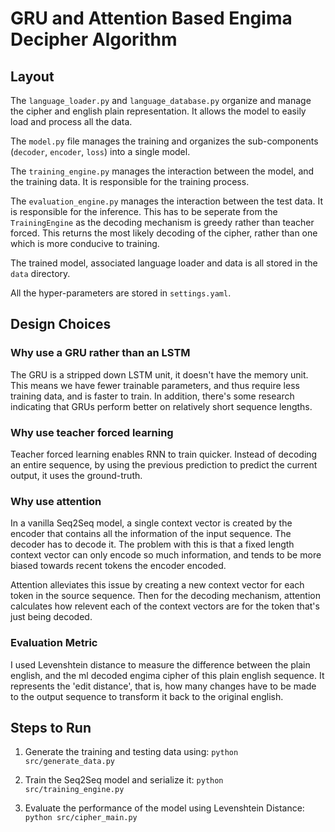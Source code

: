 # GRU and Attention Based Engima Decipher Algorithm 

## Layout

The `language_loader.py` and `language_database.py` organize and manage the cipher and english plain representation.
It allows the model to easily load and process all the data.

The `model.py` file manages the training and organizes the sub-components (`decoder`, `encoder`, `loss`) into a single model.

The `training_engine.py` manages the interaction between the model, and the training data. It is responsible for the training process.

The `evaluation_engine.py` manages the interaction between the test data. It is responsible for the inference. This has to be seperate from the `TrainingEngine` as the decoding mechanism is greedy rather than teacher forced. This returns the most likely decoding of the cipher, rather than one which is more conducive to training.

The trained model, associated language loader and data is all stored in the `data` directory.

All the hyper-parameters are stored in `settings.yaml`. 

## Design Choices

### Why use a GRU rather than an LSTM
The GRU is a stripped down LSTM unit, it doesn't have the memory unit. This means we have fewer trainable parameters,
and thus require less training data, and is faster to train. In addition, there's some research
indicating that GRUs perform better on relatively short sequence lengths.

### Why use teacher forced learning
Teacher forced learning enables RNN to train quicker. Instead of decoding an entire sequence, by using the previous
prediction to predict the current output, it uses the ground-truth.

### Why use attention

In a vanilla Seq2Seq model, a single context vector is created by the encoder that contains all the information of the input sequence.
The decoder has to decode it. The problem with this is that a fixed length context vector can only encode so much information,
and tends to be more biased towards recent tokens the encoder encoded.

Attention alleviates this issue by creating a new context vector for each token in the source sequence. Then for the
decoding mechanism, attention calculates how relevent each of the context vectors are for the token that's just being decoded.

### Evaluation Metric
I used Levenshtein distance to measure the difference between the plain english, and the ml decoded engima cipher of this plain
english sequence. It represents the 'edit distance', that is, how many changes have to be made to the output sequence to
transform it back to the original english.


## Steps to Run

1. Generate the training and testing data using:
`python src/generate_data.py`

2. Train the Seq2Seq model and serialize it:
`python src/training_engine.py`

3. Evaluate the performance of the model using Levenshtein Distance:
`python src/cipher_main.py`
